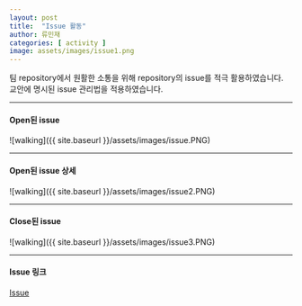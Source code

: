 ```yaml
---
layout: post
title:  "Issue 활동"
author: 류민재
categories: [ activity ]
image: assets/images/issue1.png
---
```

팀 repository에서 원활한 소통을 위해
repository의 issue를 적극 활용하였습니다.
교안에 명시된 issue 관리법을 적용하였습니다.

***

#### Open된 issue
![walking]({{ site.baseurl }}/assets/images/issue.PNG)

***

#### Open된 issue 상세
![walking]({{ site.baseurl }}/assets/images/issue2.PNG)

***

#### Close된 issue
![walking]({{ site.baseurl }}/assets/images/issue3.PNG)

***

#### Issue 링크
[Issue](https://github.com/18-2-SKKU-OSS/2018-2-OSS-L1/issues)